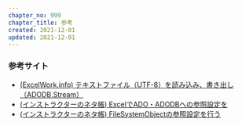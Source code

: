 ```yaml
---
chapter_no: 999
chapter_title: 参考
created: 2021-12-01
updated: 2021-12-01
---
```

### 参考サイト
- [(ExcelWork.info) テキストファイル（UTF-8）を読み込み、書き出し（ADODB.Stream）](https://excelwork.info/excel/adodbstream/)
- [(インストラクターのネタ帳) ExcelでADO・ADODBへの参照設定を](https://www.relief.jp/docs/excel-vba-referencing-to-adodb-library.html)
- [(インストラクターのネタ帳) FileSystemObjectの参照設定を行う](https://www.relief.jp/docs/fso-vba-references.html)